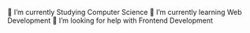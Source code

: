 🔭 I’m currently Studying Computer Science
🌱 I’m currently learning Web Development
🤝 I’m looking for help with Frontend Development


